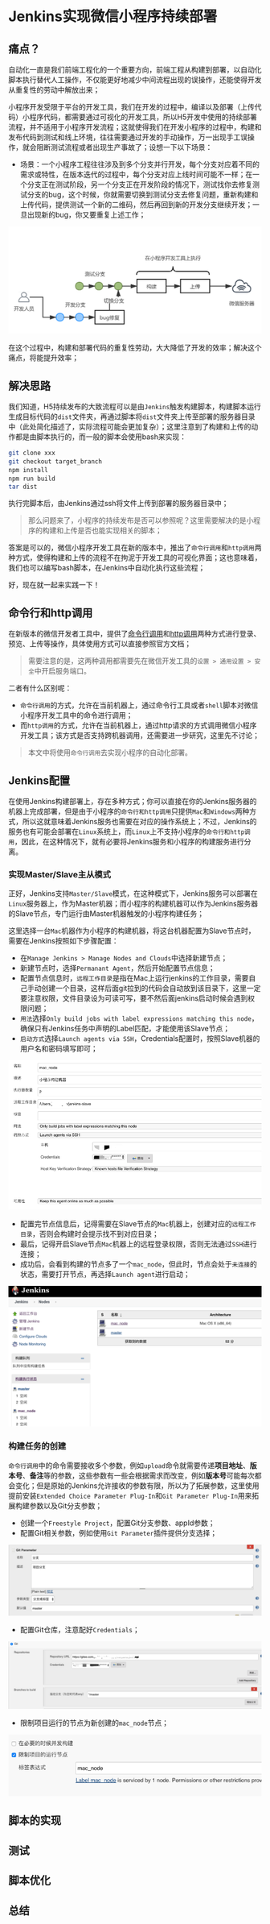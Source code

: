 # Jenkins实现微信小程序持续部署

## 痛点？

自动化一直是我们前端工程化的一个重要方向，前端工程从构建到部署，以自动化脚本执行替代人工操作，不仅能更好地减少中间流程出现的误操作，还能使得开发从重复性的劳动中解放出来； 

小程序开发受限于平台的开发工具，我们在开发的过程中，编译以及部署（上传代码）小程序代码，都需要通过可视化的开发工具，所以H5开发中使用的持续部署流程，并不适用于小程序开发流程；这就使得我们在开发小程序的过程中，构建和发布代码到测试和线上环境，往往需要通过开发的手动操作，万一出现手工误操作，就会阻断测试流程或者出现生产事故了；设想一下以下场景：

- 场景：一个小程序工程往往涉及到多个分支并行开发，每个分支对应着不同的需求或特性，在版本迭代的过程中，每个分支对应上线时间可能不一样；在一个分支正在测试阶段，另一个分支正在开发阶段的情况下，测试找你去修复测试分支的bug，这个时候，你就需要切换到测试分支去修复问题，重新构建和上传代码，提供测试一个新的二维码，然后再回到新的开发分支继续开发；一旦出现新的bug，你又要重复上述工作；

![小程序手工部署流程](./images/miniprogram_build.png)

在这个过程中，构建和部署代码的重复性劳动，大大降低了开发的效率；解决这个痛点，将能提升效率；

## 解决思路

我们知道，H5持续发布的大致流程可以是由`Jenkins`触发构建脚本，构建脚本运行生成目标代码的`dist`文件夹，再通过脚本将`dist`文件夹上传至部署的服务器目录中（此处简化描述了，实际流程可能会更加复杂）；这里注意到了构建和上传的动作都是由脚本执行的，而一般的脚本会使用bash来实现：

```bash
git clone xxx
git checkout target_branch
npm install
npm run build
tar dist
```

执行完脚本后，由Jenkins通过ssh将文件上传到部署的服务器目录中； 

> 那么问题来了，小程序的持续发布是否可以参照呢？这里需要解决的是小程序的构建和上传是否也能实现相关的脚本；

答案是可以的，微信小程序开发工具在新的版本中，推出了`命令行调用`和`http调用`两种方式，使得构建和上传的流程不在拘泥于开发工具的可视化界面；这也意味着，我们也可以编写bash脚本，在Jenkins中自动化执行这些流程； 

好，现在就一起来实践一下！

## 命令行和http调用

在新版本的微信开发者工具中，提供了[命令行调用](https://developers.weixin.qq.com/miniprogram/dev/devtools/cli.html)和[http调用](https://developers.weixin.qq.com/miniprogram/dev/devtools/http.html)两种方式进行登录、预览、上传等操作，具体使用方式可以直接参照官方文档； 

> 需要注意的是，这两种调用都需要先在微信开发工具的`设置 > 通用设置 > 安全`中开启服务端口。

二者有什么区别呢：

- `命令行调用`的方式，允许在当前机器上，通过命令行工具或者`shell`脚本对微信小程序开发工具中的命令进行调用；
- 而`http调用`的方式，允许在当前机器上，通过http请求的方式调用微信小程序开发工具；该方式是否支持跨机器调用，还需要进一步研究，这里先不讨论；

> 本文中将使用`命令行调用`去实现小程序的自动化部署。

## Jenkins配置

在使用Jenkins构建部署上，存在多种方式；你可以直接在你的Jenkins服务器的机器上完成部署，但是由于小程序的`命令行和http调用`只提供`Mac`和`Windows`两种方式，所以这就意味着Jenkins服务也需要在对应的操作系统上；不过，Jenkins的服务也有可能会部署在`Linux`系统上，而`Linux`上不支持小程序的`命令行和http调用`，因此，在这种情况下，就有必要将Jenkins服务和小程序的构建服务进行分离。 

### 实现Master/Slave主从模式

正好，Jenkins支持`Master/Slave`模式，在这种模式下，Jenkins服务可以部署在`Linux`服务器上，作为Master机器；而小程序的构建机器可以作为Jenkins服务器的Slave节点，专门运行由Master机器触发的小程序构建任务； 

这里选择一台`Mac`机器作为小程序的构建机器，将这台机器配置为Slave节点时，需要在Jenkins按照如下步骤配置：

- 在`Manage Jenkins > Manage Nodes and Clouds`中选择新建节点；
- 新建节点时，选择`Permanant Agent`，然后开始配置节点信息；
- 配置节点信息时，`远程工作目录`是指在Mac上运行jenkins的工作目录，需要自己手动创建一个目录，这样后面git拉到的代码会自动放到该目录下，这里一定要注意权限，文件目录设为可读可写，要不然后面jenkins启动时候会遇到权限问题；
- `用法`选择`Only build jobs with label expressions matching this node`，确保只有Jenkins任务中声明的Label匹配，才能使用该Slave节点；
- `启动方式`选择`Launch agents via SSH`，Credentials配置时，按照Slave机器的用户名和密码填写即可；

![配置详情](./images/jenkins_slave_config.png)

- 配置完节点信息后，记得需要在Slave节点的`Mac`机器上，创建对应的`远程工作目录`，否则会构建时会提示找不到对应目录；
- 最后，记得开启Slave节点`Mac`机器上的远程登录权限，否则无法通过`SSH`进行连接；
- 成功后，会看到构建的节点多了一个`mac_node`，但此时，节点会处于`未连接`的状态，需要打开节点，再选择`Launch agent`进行启动；

![Mac节点](./images/ci_jenkins_new_node.png)

### 构建任务的创建

`命令行调用`中的命令需要接收多个参数，例如`upload`命令就需要传递**项目地址**、**版本号**、**备注**等的参数，这些参数有一些会根据需求而改变，例如**版本号**可能每次都会变化；但是原始的Jenkins允许接收的参数有限，所以为了拓展参数，这里使用提前安装`Extended Choice Parameter Plug-In`和`Git Parameter Plug-In`用来拓展构建参数以及Git分支参数；

- 创建一个`Freestyle Project`，配置Git分支参数、appId参数；
- 配置Git相关参数，例如使用`Git Parameter`插件提供分支选择；

![GitParameter](./images/config_git_parameter.png)

- 配置Git仓库，注意配好`Credentials`；

![GitRepo](./images/config_git_repo.png)

- 限制项目运行的节点为新创建的`mac_node`节点；

![RestrictNode](./images/restrict_node.png)

## 脚本的实现

## 测试

## 脚本优化

## 总结


